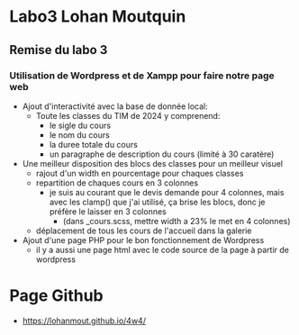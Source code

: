 # Labo3 Lohan Moutquin
## Remise du labo 3
### Utilisation de Wordpress et de Xampp pour faire notre page web

- Ajout d'interactivité avec la base de donnée local:
    - Toute les classes du TIM de 2024 y comprenend:
        - le sigle du cours
        - le nom du cours
        - la duree totale du cours
        - un paragraphe de description du cours (limité à 30 caratère)
- Une meilleur disposition des blocs des classes pour un meilleur visuel
    - rajout d'un width en pourcentage pour chaques classes
    - repartition de chaques cours en 3 colonnes
        - je suis au courant que le devis demande pour 4 colonnes, mais avec les clamp() que j'ai utilisé, ça brise les blocs, donc je préfère le laisser en 3 colonnes
            - (dans _cours.scss, mettre width a 23% le met en 4 colonnes)
    - déplacement de tous les cours de l'accueil dans la galerie
- Ajout d'une page PHP pour le bon fonctionnement de Wordpress
    - il y a aussi une page html avec le code source de la page à partir de wordpress

# Page Github
- https://lohanmout.github.io/4w4/
